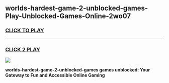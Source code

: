 
## worlds-hardest-game-2-unblocked-games-Play-Unblocked-Games-Online-2wo07
<h3>
<a href="https://premium76.site?title=worlds-hardest-game-2-unblocked-games&ref=25A">CLICK TO PLAY</a></h3>
<hr>

<h3>
<a href="https://premium76.site?title=worlds-hardest-game-2-unblocked-games&ref=25A">CLICK 2 PLAY</a>
  
</h3>

<a href="https://premium76.site?title=worlds-hardest-game-2-unblocked-games&ref=25A"><img src="https://clearcache.store/games.png"></a>


**worlds-hardest-game-2-unblocked-games games unblocked: Your Gateway to Fun and Accessible Online Gaming**
